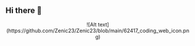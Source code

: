 ## Hi there 👋
<p align="center">
  ![Alt text](https://github.com/Zenic23/Zenic23/blob/main/62417_coding_web_icon.png)
</p>
